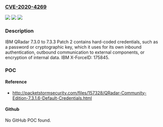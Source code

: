 ### [CVE-2020-4269](https://cve.mitre.org/cgi-bin/cvename.cgi?name=CVE-2020-4269)
![](https://img.shields.io/static/v1?label=Product&message=QRadar&color=blue)
![](https://img.shields.io/static/v1?label=Version&message=n%2Fa&color=blue)
![](https://img.shields.io/static/v1?label=Vulnerability&message=Obtain%20Information&color=brighgreen)

### Description

IBM QRadar 7.3.0 to 7.3.3 Patch 2 contains hard-coded credentials, such as a password or cryptographic key, which it uses for its own inbound authentication, outbound communication to external components, or encryption of internal data. IBM X-ForceID: 175845.

### POC

#### Reference
- http://packetstormsecurity.com/files/157328/QRadar-Community-Edition-7.3.1.6-Default-Credentials.html

#### Github
No GitHub POC found.

